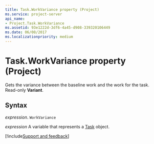 ```yaml
---
title: Task.WorkVariance property (Project)
ms.service: project-server
api_name:
- Project.Task.WorkVariance
ms.assetid: 93e1222d-3df6-4a45-d908-339320106449
ms.date: 06/08/2017
ms.localizationpriority: medium
---
```



# Task.WorkVariance property (Project)

Gets the variance between the baseline work and the work for the task. Read-only **Variant**.


## Syntax

_expression_. `WorkVariance`

_expression_ A variable that represents a [Task](./Project.Task.md) object.

[!include[Support and feedback](~/includes/feedback-boilerplate.md)]